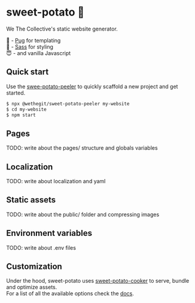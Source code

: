 # sweet-potato 🍠
We The Collective's static website generator.

🐶   - [Pug](https://pugjs.org/api/getting-started.html) for templating  
🎨   - [Sass](https://sass-lang.com/) for styling  
😇   - and vanilla Javascript

## Quick start
Use the [swee-potato-peeler](https://github.com/wethegit/sweet-potato/tree/main/peeler) to quickly scaffold a new project and get started.
```sh
$ npx @wethegit/sweet-potato-peeler my-website
$ cd my-website
$ npm start
```

## Pages
TODO: write about the pages/ structure and globals variables

## Localization
TODO: write about localization and yaml

## Static assets
TODO: write about the public/ folder and compressing images

## Environment variables
TODO: write about .env files

## Customization
Under the hood, sweet-potato uses [sweet-potato-cooker](https://github.com/wethegit/sweet-potato/tree/main/cooker) to serve, bundle and optimize assets.  
For a list of all the available options check the [docs](https://github.com/wethegit/sweet-potato/tree/main/cooker#config).
